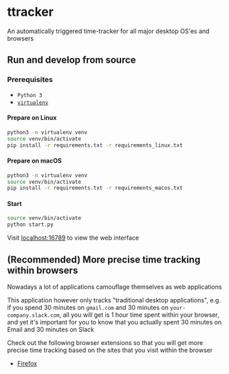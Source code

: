 # ttracker
An automatically triggered time-tracker for all major desktop OS'es and browsers

## Run and develop from source

### Prerequisites
* `Python 3`
* [`virtualenv`](https://packaging.python.org/guides/installing-using-pip-and-virtualenv/)

#### Prepare on Linux
```bash
python3 -m virtualenv venv
source venv/bin/activate
pip install -r requirements.txt -r requirements_linux.txt
```

#### Prepare on macOS
```bash
python3 -m virtualenv venv
source venv/bin/activate
pip install -r requirements.txt -r requirements_macos.txt
```

#### Start
```bash
source venv/bin/activate
python start.py
```
Visit [localhost:16789](http://localhost:16789) to view the web interface

## (Recommended) More precise time tracking within browsers
Nowadays a lot of applications camouflage themselves as web applications

This application however only tracks "traditional desktop applications", e.g. if you spend 30 minutes on `gmail.com` and 30 minutes on `your-company.slack.com`, all you will get is 1 hour time spent within your browser, and yet it's important for you to know that you actually spent 30 minutes on Email and 30 minutes on Slack

Check out the following browser extensions so that you will get more precise time tracking based on the sites that you visit within the browser
* [Firefox](https://github.com/hwang381/ttracker-ff-ext)
